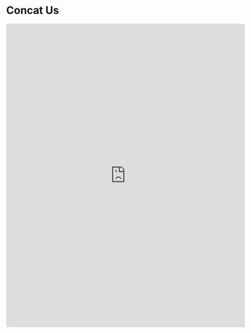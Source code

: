 # Concat Us

<iframe src="https://docs.google.com/forms/d/e/1FAIpQLSfbBbXewvoYl6gKLrrqQqCfzte5NemwgaA8MzxG_WaflJA5ng/viewform?embedded=true" width="640" height="812" frameborder="0" marginheight="0" marginwidth="0">Loading…</iframe>
